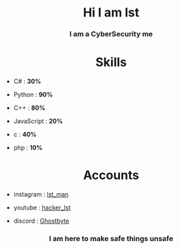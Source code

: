 <h1 align="center">Hi I am lst</h1>
<h3 align="center">I am a CyberSecurity me</h3>

<h1 align="center">Skills</h1>

- C# : **30%**

- Python : **90%**

- C++ : **80%**

- JavaScript : **20%**

- c : **40%**

- php : **10%**

<h1 align="center">Accounts</h1>

- instagram : [lst_man](https://www.instagram.com/lst_man)

- youtube : [hacker_lst](https://www.youtube.com/@hacker_lst)

- discord : [Ghostbyte](https://discord.gg/UXxuraDqxe)
  
<h3 align="center">I am here to make safe things unsafe</h3>
